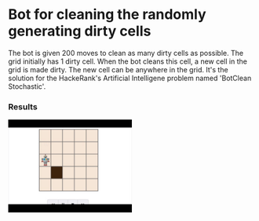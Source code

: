 # Bot for cleaning the randomly generating dirty cells
The bot is given 200 moves to clean as many dirty cells as possible. The grid initially has 1 dirty cell. When the bot cleans this cell, a new cell in the grid is made dirty. The new cell can be anywhere in the grid. 
It's the solution for the HackeRank's Artificial Intelligene problem named 'BotClean Stochastic'.

### Results
<img src = 'gifs/botClean-Stochastic.gif' width = '50%'>
